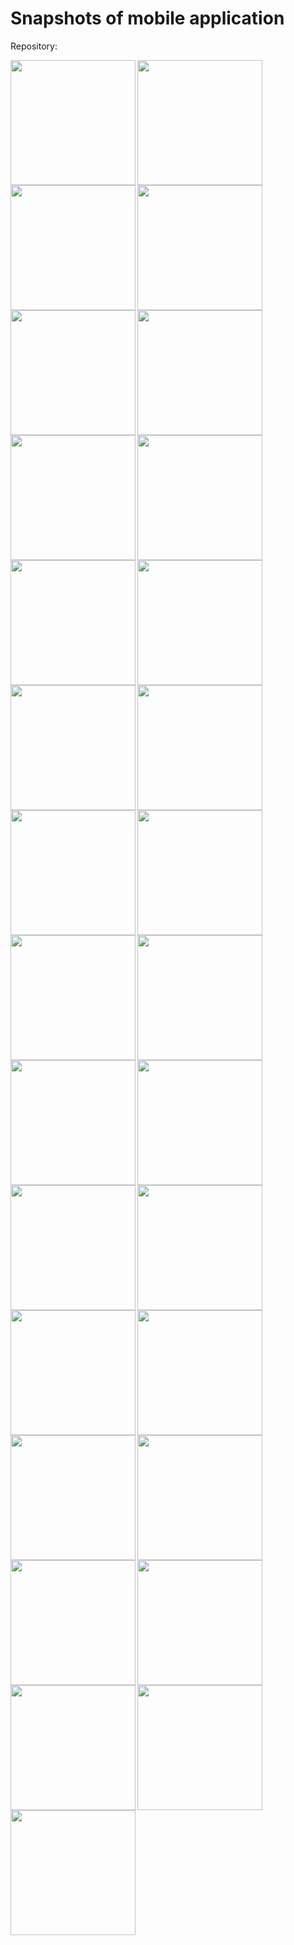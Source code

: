 
# Snapshots of mobile application

Repository: 


<img align="left" src="./IMG_00_splash.png" width="200px" />

<img align="left" src="./IMG_01_login.png" width="200px" />

<img align="left" src="./IMG_02_signup.png" width="200px" />

<img align="left" src="./IMG_03_forgot.png" width="200px" />

<img align="left" src="./IMG_04_profile.png" width="200px" />

<img align="left" src="./IMG_05_profile_c.png" width="200px" />

<img align="left" src="./IMG_06_logout.png" width="200px" />

<img align="left" src="./IMG_07_change_password.png" width="200px" />

<img align="left" src="./IMG_08_qrcode.png" width="200px" />

<img align="left" src="./IMG_09_contacts_list.png" width="200px" />

<img align="left" src="./IMG_10_profile+record_0.png" width="200px" />

<img align="left" src="./IMG_10_profile+record_1.png" width="200px" />

<img align="left" src="./IMG_10_profile+record_2.png" width="200px" />

<img align="left" src="./IMG_11_scan_contact.png" width="200px" />

<img align="left" src="./IMG_12_polling.png" width="200px" />

<img align="left" src="./IMG_12_polling_loading.png" width="200px" />

<img align="left" src="./IMG_12_polling_past.png" width="200px" />

<img align="left" src="./IMG_13_poll.png" width="200px" />

<img align="left" src="./IMG_13_poll_loading.png" width="200px" />

<img align="left" src="./IMG_14_poll_answer.png" width="200px" />

<img align="left" src="./IMG_14_poll_answer_confirm.png" width="200px" />

<img align="left" src="./IMG_14_poll_answer_select.png" width="200px" />

<img align="left" src="./IMG_14_poll_submit_loading.png" width="200px" />

<img align="left" src="./IMG_14_poll_submit_success.png" width="200px" />

<img align="left" src="./IMG_15_poll_voted.png" width="200px" />

<img align="left" src="./IMG_15_poll_voted_answer.png" width="200px" />

<img align="left" src="./IMG_16_poll_past.png" width="200px" />

<img align="left" src="./IMG_16_poll_past_voted.png" width="200px" />

<img align="left" src="./IMG_17_poll_coming.png" width="200px" />
